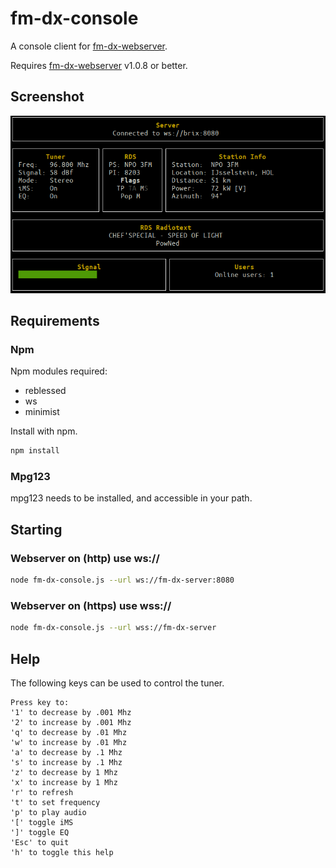 # fm-dx-console

A console client for [fm-dx-webserver](https://github.com/NoobishSVK/fm-dx-webserver).

Requires [fm-dx-webserver](https://github.com/NoobishSVK/fm-dx-webserver) v1.0.8 or better.

## Screenshot

![Screenshot](images/screenshot.png "Screenshot")

## Requirements

### Npm

Npm modules required:

- reblessed
- ws
- minimist

Install with npm.

```bash
npm install
```

### Mpg123

mpg123 needs to be installed, and accessible in your path.

## Starting

### Webserver on (http) use ws://

```bash
node fm-dx-console.js --url ws://fm-dx-server:8080 
```

### Webserver on (https) use wss://

```bash
node fm-dx-console.js --url wss://fm-dx-server
```

## Help

The following keys can be used to control the tuner.

```text
Press key to:
'1' to decrease by .001 Mhz
'2' to increase by .001 Mhz
'q' to decrease by .01 Mhz
'w' to increase by .01 Mhz
'a' to decrease by .1 Mhz
's' to increase by .1 Mhz
'z' to decrease by 1 Mhz
'x' to increase by 1 Mhz
'r' to refresh
't' to set frequency
'p' to play audio
'[' toggle iMS
']' toggle EQ
'Esc' to quit
'h' to toggle this help
```
